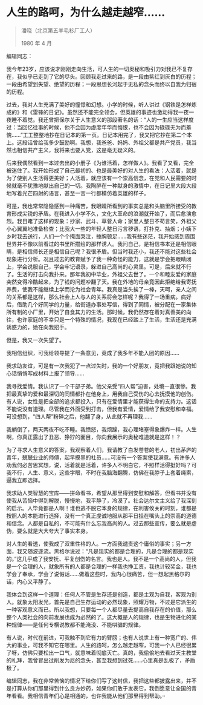 # 人生的路呵，为什么越走越窄……

> 潘晓（北京第五羊毛衫厂工人）
> 
> 1980 年 4 月

编辑同志：

我今年23岁，应该说才刚刚走向生活，可人生的一切奥秘和吸引力对我已不复存在，我似乎已走到了它的尽头。回顾我走过来的路，是一段由紫红到灰白的历程；一段由希望到失望、绝望的历程；一段思想长河起于无私的念头而终以自我为归宿的历程。

过去，我对人生充满了美好的憧憬和幻想。小学的时候，听人讲过《钢铁是怎样炼成的》和《雷锋的日记》。虽然还不能完全领会，但英雄的事迹也激动得我一夜一夜睡不着觉。我还曾把保尔关于人生意义的那段著名的话：“人的一生应当这样度过：当回忆往事的时候，他不会因为虚度年华而悔恨，也不会因为碌碌无为而羞愧……”工工整整地抄在日记本的第一页。日记本用完了，我又把它抄在第二个本上。这段话曾给我多少鼓励啊。我想，我爸爸、妈妈、外祖父都是共产党员，我当然也相信共产主义，我将来也要入党，这是毫无疑义的。

后来我偶然看到一本过去出的小册子《为谁活着，怎样做人》。我看了又看，完全被迷住了。我开始形成了自己最初的、也是最美好的对人生的看法：人活着，就是为了使别人生活得更美好；人活着，就应该有一个崇高信念，在党和人民需要的时候就毫不犹豫地献出自己的一切。我陶醉在一种献身的激情中，在日记里大段大段地写着光芒四射的语言，甚至一言一行都模仿着英雄的样子。

可是，我也常常隐隐感到一种痛苦，我眼睛所看到的事实总是和头脑里所接受的教育形成尖锐的矛盾。在我进入小学不久，文化大革命的浪潮就开始了，而后愈演愈烈。我目睹了这样的现象：抄家、武斗、草菅人命；家里人整日不苟言笑，外祖父小心翼翼地准备检查；比我大一些的年轻人整日污言秽语，打扑克、抽烟；小姨下乡时我去送行，人们一个个掩面哭泣，捶胸顿足……我有些迷茫，我开始感到周围世界并不像以前看过的书里所描绘的那样诱人。我问自己，是相信书本还是相信眼睛，是相信师长还是相信自己呢？我很矛盾。但当时我还小，我还不能对这些社会现象进行分析。况且过去的教育赋予了我一种奇怪的能力，这就是学会把眼睛闭上，学会说服自己，学会牢记语录，躲进自己高尚的心灵里。可是，后来就不行了。生活的打击向我扑来。那年我初中毕业，外祖父去世了。一个和睦友爱的家庭突然变得冷酷起来，为了钱的问题吵翻了天。我在外地的母亲竟因此拒绝给我寄抚养费，使我不能继续上学而沦为社会青年。我真是当头挨了一棒，天呵，亲人之间的关系都是这样，那么社会上人与人的关系将会怎样呢？我得了一场重病。病好后，借助几个好同学的力量，给街道办事处写信，得到了同情，被分配在一家集体所有制的小厂里，开始了自食其力的生活。那时候，我仍然存在着对真善美的向往，也许家庭的不幸只是一个特殊的情况，我现在已经踏上了生活，生活还是充满诱惑力的，她在向我招手。

但是，我又一次失望了。

我相信组织，可我给领导提了一条意见，竟成了我多年不能入团的原因……

我求助友谊，可是有一次我犯了一点过失时，我的一个好朋友，竟把我跟她说的知心话悄悄写成材料上报了领导……

我寻找爱情。我认识了一个干部子弟。他父亲受“四人帮”迫害，处境一直很惨。我把最真挚的爱和最深切的同情都扑在他身上，用我自己受伤的心去抚摸他的创伤。有人说，女性是把全部的追求都投入，只有在爱情里才能获得生命的支持力。这话不能说没有道理。尽管我在外面受到打击，但我有爱情，爱情给了我安慰和幸福。可没想到，“四人帮”粉碎之后，他翻了身，从此就不再理我……

我躺倒了，两天两夜不吃不睡。我愤怒，我烦躁，我心理堵塞得象爆炸一样。人生啊，你真正露出了丑恶、狰狞的面目，你向我展示的奥秘难道就是这样！？

为了寻求人生意义的答案，我观察着人们，我请教了白发苍苍的老人，初出茅庐的青年，兢兢业业的师傅，起早摸黑的社员……可没有一个答案使我满意。有许多人劝我何必苦思冥想，说，活着就是活着，许多人不明白它，不照样活得挺好吗？可我不行，人生、意义，这些字眼，不时在我脑海翻腾，仿佛在我脖子上套着绳索，逼我立即选择。

我求助人类智慧的宝库——拼命看书，希望从那里得到安慰和解答，但看书并没有使我从苦恼中得到解脱，慢慢地，我平静了，冷漠了。社会达尔文主义给了我深刻的启示。人毕竟都是人啊！谁也逃不脱它本身的规律，在利害攸关的时刻，谁都是按照人的本能进行选择，没有一个真正虔诚地服从那平日挂在嘴头上的崇高的道德和信念。人都是自私的，不可能有什么忘我高尚的人。过去那些宣传，要么就是虚伪，要么就是大大夸大了事实本身。

对人生的看透，使我成了双重性格的人。一方面我谴责这个庸俗的事实；另一方面，我又随波逐流。黑格尔说过：“凡是现实的都是合理的，凡是合理的都是现实的。”这几乎成了我安抚、平复创伤的名言。我也是人。我不是一个高尚的人，但我是一个合理的人，就象所有的人都是合理的一样我也挣工资，我也计较奖金，我也学会了奉承，学会了说假话……做着这些时，我内心很痛苦，但一想起黑格尔的话，内心又平静了。

我体会到这样一个道理：任何人不管是生存还是创造，都是主观为自我，客观为别人。就象太阳发光，首先是自己生存运动的必然现象，照耀万物，不过是它派生的一种客观意义而已。所以我想，只要每一个人都尽量去提高自我存在的价值，那么整个人类社会的向前发展也成为必然的了。这大概是人的规律，也是生物进化的某种规律——是任何专横说教都不能淹没、不能哄骗的规律。

有人说，时代在前进，可我触不到它有力的臂膀；也有人说世上有一种宽广的、伟大的事业，可我不知它在哪里。人生的路呵，怎么越走越窄，可我一个人已经很累了呀，仿佛只要松出一口气，就意味着彻底灭亡。真的，我偷偷地去看过天主教堂的礼拜，我曾冒出过削发为尼的念头，甚至我想到过死……心里真是乱极了，矛盾极了。

编辑同志，我在非常苦恼的情况下给你们写了这封信，我把这些都披露出来，并不是打算从你们那里得到什么良方妙药，如果你们敢于发表它，我倒愿意让全国的青年看看。我相信青年们心是相通的，也许我能从他们那里得到帮助。··